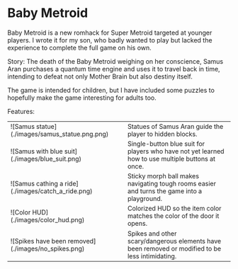 Baby Metroid
============

Baby Metroid is a new romhack for Super Metroid targeted at younger
players.  I wrote it for my son, who badly wanted to play but lacked the
experience to complete the full game on his own.

Story: The death of the Baby Metroid weighing on her conscience, Samus
Aran purchases a quantum time engine and uses it to travel back in time,
intending to defeat not only Mother Brain but also destiny itself.

The game is intended for children, but I have included some puzzles to
hopefully make the game interesting for adults too.

Features:

<table>
  <tr>
    <td> ![Samus statue](./images/samus_statue.png.png) </td>
    <td> Statues of Samus Aran guide the player to hidden blocks. </td>
  <tr>
    <td> ![Samus with blue suit](./images/blue_suit.png) </td>
    <td> Single-button blue suit for players who have not yet
         learned how to use multiple buttons at once. </td>
  </tr>
  <tr>
    <td> ![Samus cathing a ride](./images/catch_a_ride.png) </td>
    <td> Sticky morph ball makes navigating tough rooms easier
         and turns the game into a playground. </td>
  </tr>
  <tr>
    <td> ![Color HUD](./images/color_hud.png) </td>
    <td> Colorized HUD so the item color matches the color
         of the door it opens. </td>
  </tr>
  <tr>
    <td> ![Spikes have been removed](./images/no_spikes.png) </td>
    <td> Spikes and other scary/dangerous elements have been
         removed or modified to be less intimidating. </td>
  </tr>
</table>
